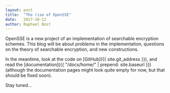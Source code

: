 ```yaml
---
layout: post
title:  "The rise of OpenSSE"
date:   2017-10-12
author: Raphael Bost
---
```

OpenSSE is a new project of an implementation of searchable encryption schemes.
This blog will be about problems in the implementation, questions on the theory
of searchable encryption, and new constructions.

In the meantime, look at the code on [GitHub]({{ site.git_address }}), and read
the [documentation]({{ "/docs/home/" | prepend: site.baseurl }}) (although the
documentation pages might look quite empty for now, but that should be fixed
soon).

Stay tuned...